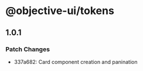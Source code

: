# @objective-ui/tokens

## 1.0.1

### Patch Changes

- 337a682: Card component creation and panination
